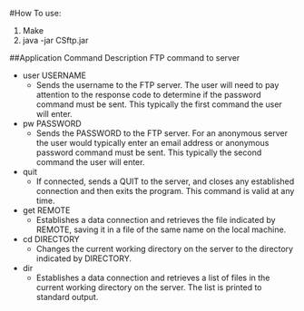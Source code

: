#How To use:
1. Make
2. java -jar CSftp.jar <hostname> <portnumber>

##Application Command	Description	FTP command to server
- user USERNAME
  - Sends the username to the FTP server. The user will need to pay attention to the response code to determine if the password command must be sent. This typically the first command the user will enter.
- pw PASSWORD
  - Sends the PASSWORD to the FTP server. For an anonymous server the user would typically enter an email address or anonymous password command must be sent. This typically the second command the user will enter.
- quit
  - If connected, sends a QUIT to the server, and closes any established connection and then exits the program. This command is valid at any time.
- get REMOTE
  - Establishes a data connection and retrieves the file indicated by REMOTE, saving it in a file of the same name on the local machine.
- cd DIRECTORY
  - Changes the current working directory on the server to the directory indicated by DIRECTORY.
- dir
  - Establishes a data connection and retrieves a list of files in the current working directory on the server. The list is printed to standard output.

